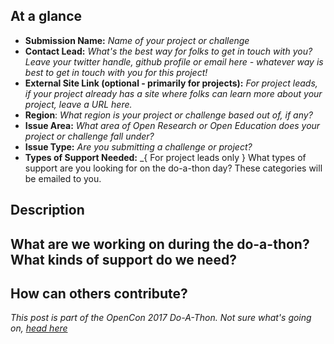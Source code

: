 
[//]: # "=======================
Even if you know Github well, we suggest you read this. Anything between these lines you can leave or delete, as they won't display anyway when you post (you can check this via Preview changes). They're here to help you complete issues quickly and in a way that will help other participants. If you're posting a new project, or challenge. We suggest you fill out the Google Forms first.
============================"

## At a glance

[//]: # "=======================
Please paste the metadata you received after submitting your project or challenge in your Google Form exactly as we sent it to you. You can delete what's there now, it's just there
============================"

* **Submission Name:** _Name of your project or challenge_
* **Contact Lead:** _What's the best way for folks to get in touch with you? Leave your twitter handle, github profile or email here - whatever way is best to get in touch with you for this project!_
* **External Site Link (optional - primarily for projects):** _For project leads, if your project already has a site where folks can learn more about your project, leave a URL here._
* **Region**: _What region is your project or challenge based out of, if any?_
* **Issue Area:** _What area of Open Research or Open Education does your project or challenge fall under?_
* **Issue Type:** _Are you submitting a challenge or project?_
* **Types of Support Needed:** _{ For project leads only } What types of support are you looking for on the do-a-thon day? These categories will be emailed to you. 

## Description
[//]: # "=======================
Insert a paragraph providing more context for your project or challenge focuses on. For project leads, this is a good place to give some broader context about your project—beyond the scope of the do-a-thon. If you're posting a challenge, this is a good chance to say how the problem arise or why it feels relevant to you.
============================"

## What are we working on during the do-a-thon? What kinds of support do we need?
[//]: # "=======================
For those leading projects, please give some more information about what type of support you are specifically looking to get done during the do-a-thon day.
Note: Challenge leads will not need to fill out this section and can remove it.
============================"

##  How can others contribute?
[//]: # "======================= 
Please say what the best way to contribute to the project or challenge is, sometimes that will just be 'lets discuss here' or 'Ive started a Google doc'. 
If you are a challenge lead, give some context on what design thinking tools you will be using, and how other folks can update their ideas onto the thread. 
If you are a project lead, and you already have clear ways people can contribute it might be worth linking to them here.
Language:If your project is regionally based in a non-English-speaking region, clarify here what language you and contributors will primarily be communicating in. 
If you're leading a project or challenge participating remotely: Use this space to let people know that this is a remote project, and that you are not 'in the room' in Berlin. Let other participants know what the best way to get in touch with you, where the work will happen, and where any updates or outputs will go. 
If you are at the in-person meeting in Berlin: Be as inclusive as possible to those outside the room.  Use this space to give clear instructions to those participating in the do-a-thon remotely on how they can keep up to date and contribute. ============================"

[//]: # "=======================
You're ready to post!!! After posting your issue, the real work begins. Next you might want to:
   Tweet a link to this issue with #opencon so others can join in
   Make another issue to involve people in your work - remember to use your metadata
   Come back from time to time and update the community on your project.
You'll get an email update whenever someone interacts with your issue.
============================"

_This post is part of the OpenCon 2017 Do-A-Thon. Not sure what's going on, [head here](doathon.opencon2017.org)_
